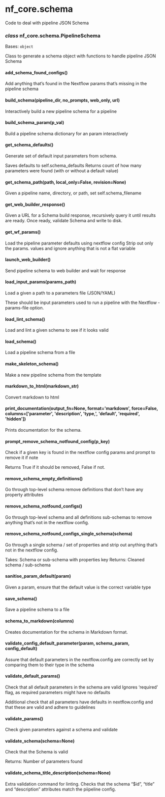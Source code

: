 # nf_core.schema

Code to deal with pipeline JSON Schema

### _class_ nf_core.schema.PipelineSchema

Bases: `object`

Class to generate a schema object with
functions to handle pipeline JSON Schema

#### add_schema_found_configs()

Add anything that’s found in the Nextflow params that’s missing in the pipeline schema

#### build_schema(pipeline_dir, no_prompts, web_only, url)

Interactively build a new pipeline schema for a pipeline

#### build_schema_param(p_val)

Build a pipeline schema dictionary for an param interactively

#### get_schema_defaults()

Generate set of default input parameters from schema.

Saves defaults to self.schema_defaults
Returns count of how many parameters were found (with or without a default value)

#### get_schema_path(path, local_only=False, revision=None)

Given a pipeline name, directory, or path, set self.schema_filename

#### get_web_builder_response()

Given a URL for a Schema build response, recursively query it until results are ready.
Once ready, validate Schema and write to disk.

#### get_wf_params()

Load the pipeline parameter defaults using nextflow config
Strip out only the params. values and ignore anything that is not a flat variable

#### launch_web_builder()

Send pipeline schema to web builder and wait for response

#### load_input_params(params_path)

Load a given a path to a parameters file (JSON/YAML)

These should be input parameters used to run a pipeline with
the Nextflow -params-file option.

#### load_lint_schema()

Load and lint a given schema to see if it looks valid

#### load_schema()

Load a pipeline schema from a file

#### make_skeleton_schema()

Make a new pipeline schema from the template

#### markdown_to_html(markdown_str)

Convert markdown to html

#### print_documentation(output_fn=None, format='markdown', force=False, columns=['parameter', 'description', 'type,', 'default', 'required', 'hidden'])

Prints documentation for the schema.

#### prompt_remove_schema_notfound_config(p_key)

Check if a given key is found in the nextflow config params and prompt to remove it if note

Returns True if it should be removed, False if not.

#### remove_schema_empty_definitions()

Go through top-level schema remove definitions that don’t have
any property attributes

#### remove_schema_notfound_configs()

Go through top-level schema and all definitions sub-schemas to remove
anything that’s not in the nextflow config.

#### remove_schema_notfound_configs_single_schema(schema)

Go through a single schema / set of properties and strip out
anything that’s not in the nextflow config.

Takes: Schema or sub-schema with properties key
Returns: Cleaned schema / sub-schema

#### sanitise_param_default(param)

Given a param, ensure that the default value is the correct variable type

#### save_schema()

Save a pipeline schema to a file

#### schema_to_markdown(columns)

Creates documentation for the schema in Markdown format.

#### validate_config_default_parameter(param, schema_param, config_default)

Assure that default parameters in the nextflow.config are correctly set
by comparing them to their type in the schema

#### validate_default_params()

Check that all default parameters in the schema are valid
Ignores ‘required’ flag, as required parameters might have no defaults

Additional check that all parameters have defaults in nextflow.config and that
these are valid and adhere to guidelines

#### validate_params()

Check given parameters against a schema and validate

#### validate_schema(schema=None)

Check that the Schema is valid

Returns: Number of parameters found

#### validate_schema_title_description(schema=None)

Extra validation command for linting.
Checks that the schema “$id”, “title” and “description” attributes match the piipeline config.

